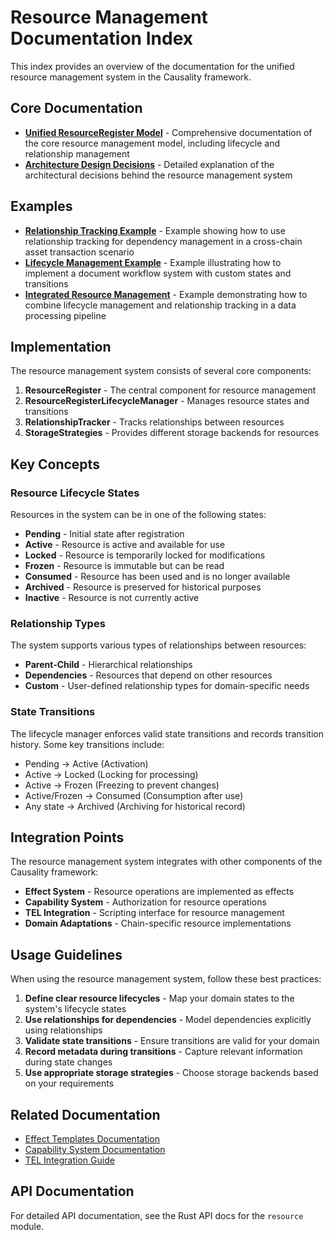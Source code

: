 # Resource Management Documentation Index

This index provides an overview of the documentation for the unified resource management system in the Causality framework.

## Core Documentation

- [**Unified ResourceRegister Model**](resource_register_unified_model.md) - Comprehensive documentation of the core resource management model, including lifecycle and relationship management
- [**Architecture Design Decisions**](architecture_design_decisions.md) - Detailed explanation of the architectural decisions behind the resource management system

## Examples

- [**Relationship Tracking Example**](examples/relationship_tracking_example.md) - Example showing how to use relationship tracking for dependency management in a cross-chain asset transaction scenario
- [**Lifecycle Management Example**](examples/lifecycle_management_example.md) - Example illustrating how to implement a document workflow system with custom states and transitions
- [**Integrated Resource Management**](examples/integrated_resource_management_example.md) - Example demonstrating how to combine lifecycle management and relationship tracking in a data processing pipeline

## Implementation

The resource management system consists of several core components:

1. **ResourceRegister** - The central component for resource management
2. **ResourceRegisterLifecycleManager** - Manages resource states and transitions
3. **RelationshipTracker** - Tracks relationships between resources
4. **StorageStrategies** - Provides different storage backends for resources

## Key Concepts

### Resource Lifecycle States

Resources in the system can be in one of the following states:

- **Pending** - Initial state after registration
- **Active** - Resource is active and available for use
- **Locked** - Resource is temporarily locked for modifications
- **Frozen** - Resource is immutable but can be read
- **Consumed** - Resource has been used and is no longer available
- **Archived** - Resource is preserved for historical purposes
- **Inactive** - Resource is not currently active

### Relationship Types

The system supports various types of relationships between resources:

- **Parent-Child** - Hierarchical relationships
- **Dependencies** - Resources that depend on other resources
- **Custom** - User-defined relationship types for domain-specific needs

### State Transitions

The lifecycle manager enforces valid state transitions and records transition history. Some key transitions include:

- Pending → Active (Activation)
- Active → Locked (Locking for processing)
- Active → Frozen (Freezing to prevent changes)
- Active/Frozen → Consumed (Consumption after use)
- Any state → Archived (Archiving for historical record)

## Integration Points

The resource management system integrates with other components of the Causality framework:

- **Effect System** - Resource operations are implemented as effects
- **Capability System** - Authorization for resource operations
- **TEL Integration** - Scripting interface for resource management
- **Domain Adaptations** - Chain-specific resource implementations

## Usage Guidelines

When using the resource management system, follow these best practices:

1. **Define clear resource lifecycles** - Map your domain states to the system's lifecycle states
2. **Use relationships for dependencies** - Model dependencies explicitly using relationships
3. **Validate state transitions** - Ensure transitions are valid for your domain
4. **Record metadata during transitions** - Capture relevant information during state changes
5. **Use appropriate storage strategies** - Choose storage backends based on your requirements

## Related Documentation

- [Effect Templates Documentation](effect_templates.md)
- [Capability System Documentation](capability_system.md)
- [TEL Integration Guide](tel_integration.md)

## API Documentation

For detailed API documentation, see the Rust API docs for the `resource` module. 